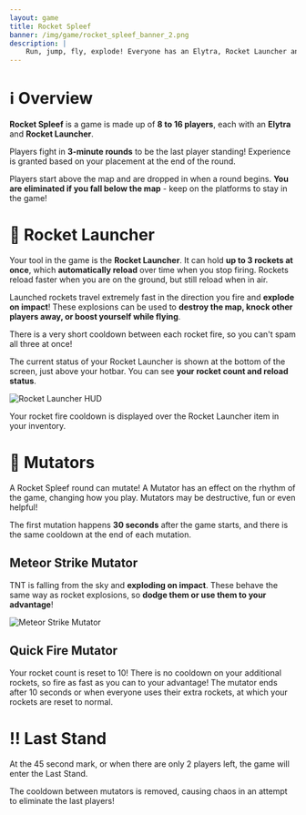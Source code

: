 ```yaml
---
layout: game
title: Rocket Spleef
banner: /img/game/rocket_spleef_banner_2.png
description: |
    Run, jump, fly, explode! Everyone has an Elytra, Rocket Launcher and one life. Blast around the map without falling into the void to win. Last player standing / highest player, takes the prize.
---
```


# ℹ Overview

**Rocket Spleef** is a game is made up of **8 to 16 players**, each with an **Elytra** and **Rocket Launcher**.

Players fight in **3-minute rounds** to be the last player standing! Experience is granted based on your placement at the end of the round.

Players start above the map and are dropped in when a round begins. **You are eliminated if you fall below the map** - keep on the platforms to stay in the game!

# 🚀 Rocket Launcher

Your tool in the game is the **Rocket Launcher**. It can hold **up to 3 rockets at once**, which **automatically reload** over time when you stop firing. Rockets reload faster when you are on the ground, but still reload when in air.

Launched rockets travel extremely fast in the direction you fire and **explode on impact**! These explosions can be used to **destroy the map, knock other players away, or boost yourself while flying**.

There is a very short cooldown between each rocket fire, so you can't spam all three at once!

The current status of your Rocket Launcher is shown at the bottom of the screen, just above your hotbar. You can see **your rocket count and reload status**.

![Rocket Launcher HUD](/img/game/rocket_launcher_hud.png)

Your rocket fire cooldown is displayed over the Rocket Launcher item in your inventory.

# 🦠 Mutators

A Rocket Spleef round can mutate! A Mutator has an effect on the rhythm of the game, changing how you play. Mutators may be destructive, fun or even helpful!

The first mutation happens **30 seconds** after the game starts, and there is the same cooldown at the end of each mutation.

## Meteor Strike Mutator

TNT is falling from the sky and **exploding on impact**. These behave the same way as rocket explosions, so **dodge them or use them to your advantage**!

![Meteor Strike Mutator](/img/game/meteor_strike_mutator.png)

## Quick Fire Mutator

Your rocket count is reset to 10! There is no cooldown on your additional rockets, so fire as fast as you can to your advantage! The mutator ends after 10 seconds or when everyone uses their extra rockets, at which your rockets are reset to normal.

# ‼️ Last Stand

At the 45 second mark, or when there are only 2 players left, the game will enter the Last Stand.

The cooldown between mutators is removed, causing chaos in an attempt to eliminate the last players!
